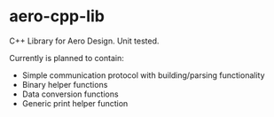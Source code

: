 # aero-cpp-lib
C++ Library for Aero Design. Unit tested.

Currently is planned to contain:
- Simple communication protocol with building/parsing functionality
- Binary helper functions
- Data conversion functions
- Generic print helper function
